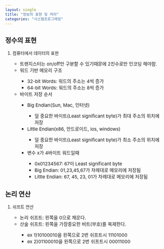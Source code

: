 ```yaml
---
layout: single
title: "정보의 표현 및 처리"
categories: "시스템프로그래밍"
---
```


## 정수의 표현

<ol>
  <li>컴퓨터에서 데이터의 표현</li>
  <ul>
    <li style="font-size:15px;">트랜지스터는 on/off만 구분할 수 있기때문에 2진수로만 인코딩 해야함.</li>
    <li style="font-size:15px;">워드 기반 메모리 구조</li>
    <ul>
      <li style="font-size:15px;">32-bit Words: 워드의 주소는 4씩 증가</li>
      <li style="font-size:15px;">64-bit Words: 워드의 주소는 8씩 증가</li>
    </ul>
    <li style="font-size:15px;">바이트 저장 순서</li>
    <ul>
      <li style="font-size:15px;">Big Endian(Sun, Mac, 인터넷)</li>
      <ul>
        <li style="font-size:15px;">덜 중요한 바이트(Least significant byte)가 최대 주소의 위치에 저장</li>
      </ul>
      <li style="font-size:15px;">Little Endian(x86, 안드로이드, ios, windows)</li>
      <ul>
        <li style="font-size:15px;">덜 중요한 바이트(Least significant byte)가 최소 주소의 위치에 저장</li>
      </ul>
      <li style="font-size:15px;">변수 x가 4바이트 워드일때</li>
      <ul>
        <li style="font-size:15px;">0x01234567: 67이 Least significant byte</li>
        <li style="font-size:15px;">Big Endian: 01,23,45,67가 차례대로 메모리에 저장됨</li>
        <li style="font-size:15px;">Little Endian: 67, 45, 23, 01가 차례대로 메모리에 저장됨</li>
      </ul>
    </ul>
  </ul>
</ol>

## 논리 연산
<ol>
  <li>쉬프트 연산</li>
  <ul>
    <li style="font-size:15px;">논리 쉬프트: 왼쪽을 0으로 채운다.</li>
    <li style="font-size:15px;">산술 쉬프트: 왼쪽을 가장중요한 비트(부호)를 복제한다.</li>
    <ul>
      <li style="font-size:15px;">ex 1)10100010을 왼쪽으로 2번 쉬프트시 11101000</li>
      <li style="font-size:15px;">ex 2)01100010을 왼쪽으로 2번 쉬프트시 00011000</li>
    </ul>
  </ul>
</ol>
